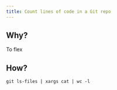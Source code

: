 ```yaml
---
title: Count lines of code in a Git repo
---
```


## Why?

To flex

## How?

```shell
git ls-files | xargs cat | wc -l
```
